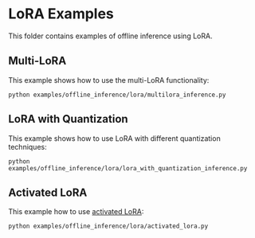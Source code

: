# LoRA Examples

This folder contains examples of offline inference using LoRA. 

## Multi-LoRA
This example shows how to use the multi-LoRA functionality:
```
python examples/offline_inference/lora/multilora_inference.py
```

## LoRA with Quantization
This example shows how to use LoRA with different quantization techniques:
```
python examples/offline_inference/lora/lora_with_quantization_inference.py
```

## Activated LoRA
This example how to use [activated LoRA](https://arxiv.org/abs/2504.12397):
```
python examples/offline_inference/lora/activated_lora.py
```
